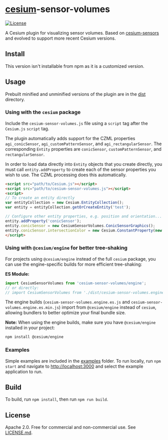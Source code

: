 # [cesium](https://cesium.com/cesiumjs/)-sensor-volumes
[![License](https://img.shields.io/badge/License-Apache%202.0-blue.svg)](http://www.apache.org/licenses/LICENSE-2.0.html)

A Cesium plugin for visualizing sensor volumes. Based on [cesium-sensors](https://github.com/AnalyticalGraphicsInc/cesium-sensors) and evolved to support more recent Cesium versions.

## Install

This version isn't installable from npm as it is a customized version.

## Usage

Prebuilt minified and unminified versions of the plugin are in the [dist](dist/) directory.

### Using with the `cesium` package

Include the `cesium-sensor-volumes.js` file using a `script` tag after the `Cesium.js` `script` tag.

The plugin automatically adds support for the CZML properties `agi_conicSensor`, `agi_customPatternSensor`, and `agi_rectangularSensor`.
The corresponding `Entity` properties are `conicSensor`, `customPatternSensor`, and `rectangularSensor`.

In order to load data directly into `Entity` objects that you create directly, you must call `entity.addProperty` to create each of the sensor properties you wish to use.
The CZML processing does this automatically.

```html
<script src="path/to/Cesium.js"></script>
<script src="path/to/cesium-sensor-volumes.js"></script>
<script>
// To create an entity directly
var entityCollection = new Cesium.EntityCollection();
var entity = entityCollection.getOrCreateEntity('test');

// Configure other entity properties, e.g. position and orientation...
entity.addProperty('conicSensor');
entity.conicSensor = new CesiumSensorVolumes.ConicSensorGraphics();
entity.conicSensor.intersectionColor = new Cesium.ConstantProperty(new Cesium.Color(0.1, 0.2, 0.3, 0.4));
</script>
```

### Using with `@cesium/engine` for better tree-shaking

For projects using `@cesium/engine` instead of the full `cesium` package, you can use the engine-specific builds for more efficient tree-shaking:

**ES Module:**
```javascript
import CesiumSensorVolumes from 'cesium-sensor-volumes/engine';
// or directly:
// import CesiumSensorVolumes from './dist/cesium-sensor-volumes.engine.es.js';
```

The engine builds (`cesium-sensor-volumes.engine.es.js` and `cesium-sensor-volumes.engine.es.min.js`) import from `@cesium/engine` instead of `cesium`, allowing bundlers to better optimize your final bundle size.

**Note:** When using the engine builds, make sure you have `@cesium/engine` installed in your project:
```bash
npm install @cesium/engine
```

### Examples

Simple examples are included in the [examples](examples/) folder. 
To run locally, run `npm start` and navigate to [http://localhost:3000](http://localhost:3000) and select the example application to run.

## Build

To build, run `npm install`, then run `npm run build`.

## License

Apache 2.0.  Free for commercial and non-commercial use.  See [LICENSE.md](LICENSE.md).
